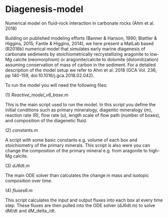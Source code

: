 # Diagenesis-model
Numerical model on fluid-rock interaction in carbonate rocks (Ahm et al. 2018)

Building on published modeling efforts (Banner & Hanson, 1990; Blattler & Higgins, 2015; Fantle & Higgins, 2014), we here present a MatLab based (R2016b) numerical model that simulates early marine diagenesis of carbonate sediments by stoichiometrically recrystallizing aragonite to low-Mg calcite (neomorphism) or aragonite/calcite to dolomite (dolomitization) assuming conservation of mass of carbon in the sediment. For a detailed description of the model setup we refer to Ahm et al. 2018 (GCA Vol. 236, pp 140-159, doi:10.1016/j.gca.2018.02.042).

To run the model you will need the following files:

(1) *Reactive_model_v6_base.m*

This is the main script used to run the model. In this script you define the initial conditions such as primary       mineralogy, diagentic mineralogy (m), reaction rate (R), flow rate (u), length scale of flow path (number of boxes), and composition of the diagenetic fluid. 

(2) *constants.m*

A script with some basic constants e.g. volume of each box and stoichiometry of the primary minerals. This script is also were you can change the composition of the primary mineral e.g. from aragonite to high-Mg calcite. 

(3) *dJ6dt.m*

The main ODE solver than calculates the change in mass and isotopic composition over time.

(4) *fluxes6.m*

This script calculates the input and output fluxes into each box at every time step. These fluxes are then pulled into the ODE solver (dJ6dt.m) to solve dM/dt and dM_delta_/dt.
